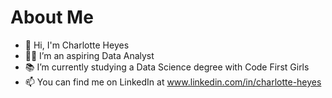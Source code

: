# About Me
- 👋 Hi, I'm Charlotte Heyes
- 👩‍💻 I’m an aspiring Data Analyst
- 📚 I’m currently studying a Data Science degree with Code First Girls
- 📫 You can find me on LinkedIn at www.linkedin.com/in/charlotte-heyes
